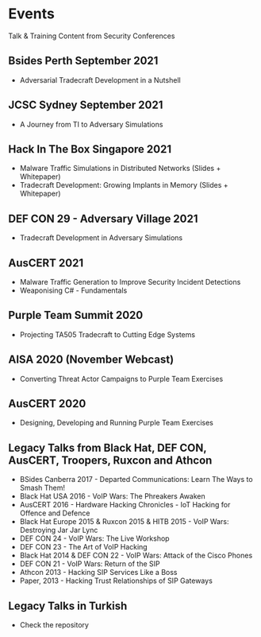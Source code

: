 # Events
 Talk & Training Content from Security Conferences

## Bsides Perth September 2021
* Adversarial Tradecraft Development in a Nutshell

## JCSC Sydney September 2021
* A Journey from TI to Adversary Simulations

## Hack In The Box Singapore 2021
* Malware Traffic Simulations in Distributed Networks (Slides + Whitepaper)
* Tradecraft Development: Growing Implants in Memory (Slides + Whitepaper)

## DEF CON 29 - Adversary Village 2021
* Tradecraft Development in Adversary Simulations

## AusCERT 2021
* Malware Traffic Generation to Improve Security Incident Detections
* Weaponising C# - Fundamentals

## Purple Team Summit 2020
* Projecting TA505 Tradecraft to Cutting Edge Systems

## AISA 2020 (November Webcast)
* Converting Threat Actor Campaigns to Purple Team Exercises 

## AusCERT 2020
* Designing, Developing and Running Purple Team Exercises

## Legacy Talks from Black Hat, DEF CON, AusCERT, Troopers, Ruxcon and Athcon
* BSides Canberra 2017 - Departed Communications: Learn The Ways to Smash Them!
* Black Hat USA 2016 - VoIP Wars: The Phreakers Awaken
* AusCERT 2016 - Hardware Hacking Chronicles - IoT Hacking for Offence and Defence
* Black Hat Europe 2015 & Ruxcon 2015 & HITB 2015 - VoIP Wars: Destroying Jar Jar Lync
* DEF CON 24 - VoIP Wars: The Live Workshop
* DEF CON 23 - The Art of VoIP Hacking
* Black Hat 2014 & DEF CON 22 - VoIP Wars: Attack of the Cisco Phones
* DEF CON 21 - VoIP Wars: Return of the SIP
* Athcon 2013 - Hacking SIP Services Like a Boss
* Paper, 2013 - Hacking Trust Relationships of SIP Gateways

## Legacy Talks in Turkish
* Check the repository
